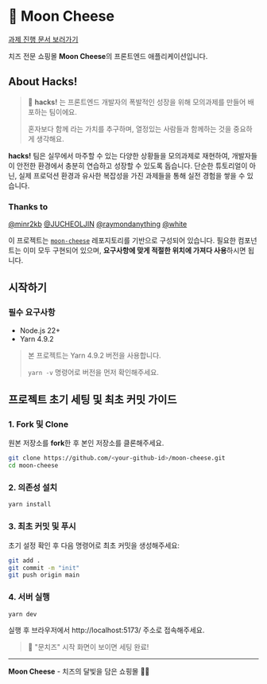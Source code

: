 # 🌙 Moon Cheese

[과제 진행 문서 보러가기](https://raymondanything.notion.site/25-Moon-Cheese-2411b06afbf180e583bed6420680b14b?pvs=74)

치즈 전문 쇼핑몰 **Moon Cheese**의 프론트엔드 애플리케이션입니다.

## About Hacks!

> 🚀 **hacks!** 는 프론트엔드 개발자의 폭발적인 성장을 위해 모의과제를 만들어 배포하는 팀이에요.
>
> 혼자보다 함께 라는 가치를 추구하며, 열정있는 사람들과 함께하는 것을 중요하게 생각해요.

**hacks!** 팀은 실무에서 마주할 수 있는 다양한 상황들을 모의과제로 재현하여, 개발자들이 안전한 환경에서 충분히 연습하고 성장할 수 있도록 돕습니다. 단순한 튜토리얼이 아닌, 실제 프로덕션 환경과 유사한 복잡성을 가진 과제들을 통해 실전 경험을 쌓을 수 있습니다.

### Thanks to

[@minr2kb](https://github.com/minr2kb) [@JUCHEOLJIN](https://github.com/JUCHEOLJIN) [@raymondanything](https://github.com/raymondanythings) [@white](https://notefolio.net/white_note)

이 프로젝트는 [`moon-cheese`](https://github.com/hacks-team/moon-cheese-react) 레포지토리를 기반으로 구성되어 있습니다. 필요한 컴포넌트는 이미 모두 구현되어 있으며, **요구사항에 맞게 적절한 위치에 가져다 사용**하시면 됩니다.

## 시작하기

### 필수 요구사항

- Node.js 22+
- Yarn 4.9.2

> 본 프로젝트는 Yarn 4.9.2 버전을 사용합니다.
>
> `yarn -v` 명령어로 버전을 먼저 확인해주세요.

## 프로젝트 초기 세팅 및 최초 커밋 가이드

### 1. Fork 및 Clone

원본 저장소를 **fork**한 후 본인 저장소를 클론해주세요.

```bash
git clone https://github.com/<your-github-id>/moon-cheese.git
cd moon-cheese
```

### 2. 의존성 설치

```bash
yarn install
```

### 3. 최초 커밋 및 푸시

초기 설정 확인 후 다음 명령어로 최초 커밋을 생성해주세요:

```bash
git add .
git commit -m "init"
git push origin main
```

### 4. 서버 실행

```bash
yarn dev
```

실행 후 브라우저에서 http://localhost:5173/ 주소로 접속해주세요.

> 🧀 "문치즈" 시작 화면이 보이면 세팅 완료!

---

**Moon Cheese** - 치즈의 달빛을 담은 쇼핑몰 🌙🧀
